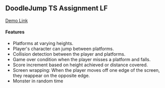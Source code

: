 ## DoodleJump TS Assignment LF

[Demo Link](https://doodlejumplf.netlify.app/)

#### Features

<ul>
  <li>Platforms at varying heights.</li>
  <li>Player's character can jump between platforms.</li>
  <li>Collision detection between the player and platforms.</li>
  <li>Game over condition when the player misses a platform and falls.</li>
  <li>Score increment based on height achieved or distance covered.</li>
  <li>Screen wrapping: When the player moves off one edge of the screen, they reappear on the opposite edge.</li>
  <li>Monster in random time </li>
</ul>
